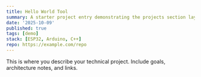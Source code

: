 ```yaml
---
title: Hello World Tool
summary: A starter project entry demonstrating the projects section layout.
date: '2025-10-09'
published: true
tags: [demo]
stack: [ESP32, Arduino, C++]
repo: https://example.com/repo
---
```

This is where you describe your technical project. Include goals, architecture notes, and links.
